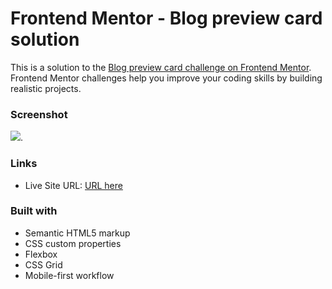 # Frontend Mentor - Blog preview card solution

This is a solution to the [Blog preview card challenge on Frontend Mentor](https://www.frontendmentor.io/challenges/blog-preview-card-ckPaj01IcS). Frontend Mentor challenges help you improve your coding skills by building realistic projects. 

### Screenshot
![](docs/preview.png).
### Links

- Live Site URL: [URL here](https://vishu-verse.github.io/Blog-preview/)

### Built with

- Semantic HTML5 markup
- CSS custom properties
- Flexbox
- CSS Grid
- Mobile-first workflow
